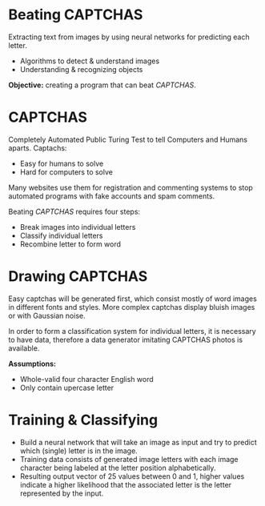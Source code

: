 # Beating CAPTCHAS
Extracting text from images by using neural networks for predicting each letter.
- Algorithms to detect & understand images
- Understanding & recognizing objects

__Objective:__ creating a program that can beat *CAPTCHAS*.

# CAPTCHAS
Completely Automated Public Turing Test to tell Computers and Humans aparts.
Captachs:
- Easy for humans to solve
- Hard for computers to solve

Many websites use them for registration and commenting systems to stop
automated programs with fake accounts and spam comments.

Beating *CAPTCHAS* requires four steps:
- Break images into individual letters
- Classify individual letters
- Recombine letter to form word

# Drawing CAPTCHAS 
Easy captchas will be generated first, which consist mostly of word images in different fonts and styles. More complex captchas display bluish images or with Gaussian noise. 

In order to form a classification system for individual letters, it is necessary to have data, therefore a data generator imitating CAPTCHAS photos is available.

__Assumptions:__
- Whole-valid four character English word
- Only contain upercase letter

# Training & Classifying
- Build a neural network that will take an image as input and try to predict
which (single) letter is in the image.
- Training data consists of generated image letters with each image character being labeled at the letter position alphabetically.
- Resulting output vector of 25 values between 0 and 1, higher values indicate a higher likelihood that the associated letter is the letter represented by the input.
